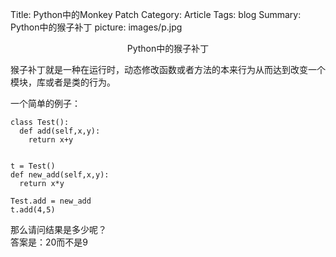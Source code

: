 Title: Python中的Monkey Patch
Category: Article
Tags: blog
Summary: Python中的猴子补丁
picture: images/p.jpg

<center>Python中的猴子补丁</center>

猴子补丁就是一种在运行时，动态修改函数或者方法的本来行为从而达到改变一个模块，库或者是类的行为。

一个简单的例子：
```
class Test():
  def add(self,x,y):
    return x+y


t = Test()
def new_add(self,x,y):
  return x*y

Test.add = new_add
t.add(4,5)
```   
那么请问结果是多少呢？  
答案是：20而不是9

